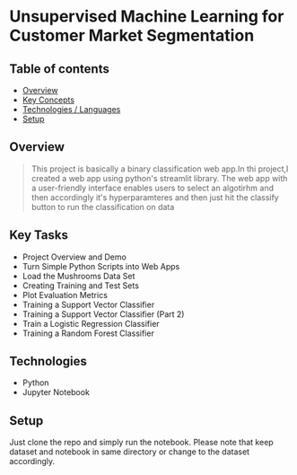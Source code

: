 # Unsupervised Machine Learning for Customer Market Segmentation

## Table of contents
* [Overview](#overview)
* [Key Concepts](#key-tasks)
* [Technologies / Languages](#technologies)
* [Setup](#setup)

## Overview
> This project is basically a binary classification web app.In thi project,I created a web app using python's streamlit library. The web app with a user-friendly interface enables users to select an algotirhm and then accordingly it's hyperparamteres and then just hit the classify button to run the classification on data 
## Key Tasks
* Project Overview and Demo
* Turn Simple Python Scripts into Web Apps
* Load the Mushrooms Data Set
* Creating Training and Test Sets
* Plot Evaluation Metrics
* Training a Support Vector Classifier
* Training a Support Vector Classifier (Part 2)
* Train a Logistic Regression Classifier
* Training a Random Forest Classifier

## Technologies
* Python
* Jupyter Notebook

## Setup
Just clone the repo and simply run the notebook. Please note that keep dataset and notebook in same directory or change to the dataset accordingly.
